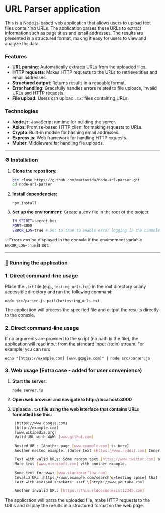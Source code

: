 # URL Parser application

This is a Node.js-based web application that allows users to upload text files containing URLs. The application parses these URLs to extract information such as page titles and email addresses. The results are presented in a structured format, making it easy for users to view and analyze the data.

### Features

- **URL parsing**: Automatically extracts URLs from the uploaded files.
- **HTTP requests**: Makes HTTP requests to the URLs to retrieve titles and email addresses.
- **Structured output**: Returns results in a readable format.
- **Error handling**: Gracefully handles errors related to file uploads, invalid URLs and HTTP requests.
- **File upload**: Users can upload `.txt` files containing URLs.

### Technologies

- **Node.js**: JavaScript runtime for building the server.
- **Axios**: Promise-based HTTP client for making requests to URLs.
- **Crypto**: Built-in module for hashing email addresses.
- **Express.js**: Web framework for handling HTTP requests.
- **Multer**: Middleware for handling file uploads.

<hr/>

### ⚙️ Installation

1. **Clone the repository:**

   ```bash
   git clone https://github.com/mariovida/node-url-parser.git
   cd node-url-parser
   ```

2. **Install dependencies:**

   ```bash
   npm install
   ```

3. **Set up the environment:**
   Create a .env file in the root of the project:

   ```bash
   IM_SECRET=secret_key
   PORT=3000
   ERROR_LOG=true # Set to true to enable error logging in the console, false or omit to disable
   ```

💡 Errors can be displayed in the console if the environment variable `ERROR_LOG=true` is set.

<hr/>

### 🚀 Running the application

### ️1. Direct command-line usage

Place the `.txt` file (e.g., `testing_urls.txt`) in the root directory or any accessible directory and run the following command:

    node src/parser.js path/to/testing_urls.txt

The application will process the specified file and output the results directly to the console.

### ️2. Direct command-line usage

If no arguments are provided to the script (no path to the file), the application will read input from the standard input (stdin) stream. For example, you can run:

    echo "[https://example.com] [www.google.com]" | node src/parser.js

### ️3. Web usage (Extra case - added for user convenience)

1. **Start the server:**

   ```bash
   node server.js
   ```

2. **Open web browser and navigate to http://localhost:3000**

3. **Upload a `.txt` file using the web interface that contains URLs formatted like this:**

   ```bash
    [https://www.google.com]
    [http://example.com]
    [www.wikipedia.org]
    Valid URL with WWW: [www.github.com]

    Nested URL: [Another page [www.example.com] is here]
    Another nested example: [Outer text [https://www.reddit.com] Inner text]

    Text with valid URLs: Some random text [https://www.twitter.com] and [http://www.facebook.com] in between.
    More text [www.microsoft.com] with another example.

    Some text for www: [www.stackoverflow.com]
    Invalid URL [https://www.example.com/search?q=testing space] that was.
    Test with escaped brackets: asdf \[https://www.youtube.com]

    Another invalid URL: [https://thisurldoesnotexist12345.com]
   ```

The application will parse the uploaded file, make HTTP requests to the URLs and display the results in a structured format on the web page.
